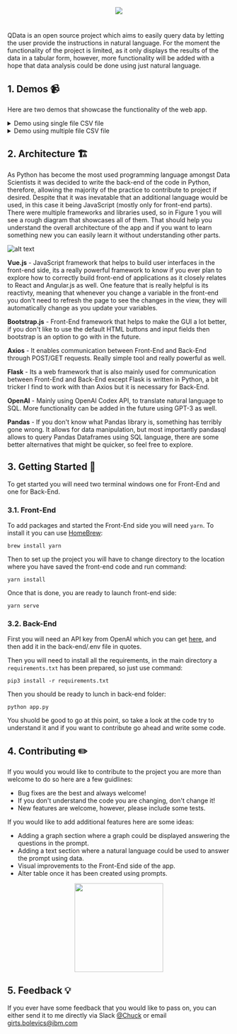 
<p align="center">
  <img src="https://github.com/chuuck/QData/blob/main/img/logo.png" />
</p>

#    

QData is an open source project which aims to easily query data by letting the user provide the instructions in natural language. For the moment the functionality of the project is limited, as it only displays the results of the data in a tabular form, however, more functionality will be added with a hope that data analysis could be done using just natural language.

## 1. Demos :video_camera:

Here are two demos that showcase the functionality of the web app.


<details>
  <summary>Demo using single file CSV file</summary>
https://user-images.githubusercontent.com/59098387/214292487-cb7fa63b-28e8-4f86-92a8-6683d3c55ca6.mov
</details>

<details>
  <summary>Demo using multiple file CSV file</summary>
https://user-images.githubusercontent.com/59098387/214292584-ce338da2-cfc6-488b-9559-7e43e3af71ff.mov
</details>

## 2. Architecture :building_construction:

As Python has become the most used programming language amongst Data Scientists it was decided to write the back-end of the code in Python, therefore, allowing the majority of the practice to contribute to project if desired. Despite that it was inevatable that an additional language would be used, in this case it being JavaScript (mostly only for front-end parts). There were multiple frameworks and libraries used, so in Figure 1 you will see a rough diagram that showcases all of them. That should help you understand the overall architecture of the app and if you want to learn something new you can easily learn it without understanding other parts.


![alt text](https://github.com/chuuck/QData/blob/main/diagram.png)

**Vue.js** - JavaScript framework that helps to build user interfaces in the front-end side, its a really powerful framework to know if you ever plan to explore how to correctly build front-end of applications as it closely relates to React and Angular.js as well. One feature that is really helpful is its reactivty, meaning that whenever you change a variable in the front-end you don't need to refresh the page to see the changes in the view, they will automatically change as you update your variables.

**Bootstrap.js** - Front-End framework that helps to make the GUI a lot better, if you don't like to use the default HTML buttons and input fields then bootstrap is an option to go with in the future.

**Axios** - It enables communication between Front-End and Back-End through POST/GET requests. Really simple tool and really powerful as well.

**Flask** - Its a web framework that is also mainly used for communication between Front-End and Back-End except Flask is written in Python, a bit tricker I find to work with than Axios but it is necessary for Back-End.

**OpenAI** - Mainly using OpenAI Codex API, to translate natural language to SQL. More functionality can be added in the future using GPT-3 as well.

**Pandas** - If you don't know what Pandas library is, something has terribly gone wrong. It allows for data manipulation, but most importantly pandasql allows to query Pandas Dataframes using SQL language, there are some better alternatives that might be quicker, so feel free to explore.


## 3. Getting Started :rocket:

To get started you will need two terminal windows one for Front-End and one for Back-End.

### 3.1. Front-End

To add packages and started the Front-End side you will need ```yarn```. To install it you can use [HomeBrew](https://docs.brew.sh/Installation):

```
brew install yarn
```

Then to set up the project you will have to change directory to the location where you have saved the front-end code and run command:

```
yarn install
```

Once that is done, you are ready to launch front-end side: 

```
yarn serve
```

### 3.2. Back-End

First you will need an API key from OpenAI which you can get [here](https://beta.openai.com/account/api-keys), and then add it in the back-end/.env file in quotes.

Then you will need to install all the requirements, in the main directory a ```requirements.txt``` has been prepared, so just use command:

```
pip3 install -r requirements.txt
```

Then you should be ready to lunch in back-end folder:

```
python app.py
```

You shuold be good to go at this point, so take a look at the code try to understand it and if you want to contribute go ahead and write some code.

## 4. Contributing :pencil2:

If you would you would like to contribute to the project you are more than welcome to do so here are a few guidlines:

- Bug fixes are the best and always welcome!
- If you don't understand the code you are changing, don't change it!
- New features are welcome, however, please include some tests.

If you would like to add additional features here are some ideas:

- Adding a graph section where a graph could be displayed answering the questions in the prompt.
- Adding a text section where a natural language could be used to answer the prompt using data.
- Visual improvements to the Front-End side of the app.
- Alter table once it has been created using prompts.

<p align="center">
  <img width="200" src="https://github.com/chuuck/QData/blob/main/img/most_important_photo.jpeg" />
</p>

## 5. Feedback :bulb:

If you ever have some feedback that you would like to pass on, you can either send it to me directly via Slack [@Chuck](https://iki-dt-transformation.slack.com/team/U02XE69UBC) or email girts.bolevics@ibm.com
